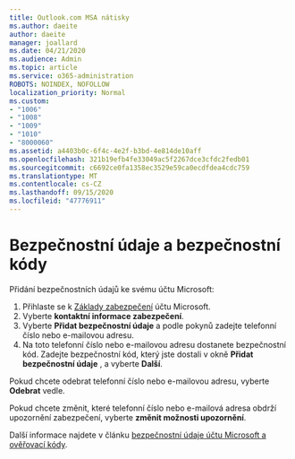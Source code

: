 ```yaml
---
title: Outlook.com MSA nátisky
ms.author: daeite
author: daeite
manager: joallard
ms.date: 04/21/2020
ms.audience: Admin
ms.topic: article
ms.service: o365-administration
ROBOTS: NOINDEX, NOFOLLOW
localization_priority: Normal
ms.custom:
- "1006"
- "1008"
- "1009"
- "1010"
- "8000060"
ms.assetid: a4403b0c-6f4c-4e2f-b3bd-4e814de10aff
ms.openlocfilehash: 321b19efb4fe33049ac5f2267dce3cfdc2fedb01
ms.sourcegitcommit: c6692ce0fa1358ec3529e59ca0ecdfdea4cdc759
ms.translationtype: MT
ms.contentlocale: cs-CZ
ms.lasthandoff: 09/15/2020
ms.locfileid: "47776911"
---
```

# <a name="security-info-and-security-codes"></a>Bezpečnostní údaje a bezpečnostní kódy

Přidání bezpečnostních údajů ke svému účtu Microsoft:

1. Přihlaste se k [Základy zabezpečení](https://account.microsoft.com/security) účtu Microsoft.
1. Vyberte **kontaktní informace zabezpečení**.
1. Vyberte **Přidat bezpečnostní údaje** a podle pokynů zadejte telefonní číslo nebo e-mailovou adresu.
1. Na toto telefonní číslo nebo e-mailovou adresu dostanete bezpečnostní kód. Zadejte bezpečnostní kód, který jste dostali v okně **Přidat bezpečnostní údaje** , a vyberte **Další**.

Pokud chcete odebrat telefonní číslo nebo e-mailovou adresu, vyberte **Odebrat** vedle.

Pokud chcete změnit, které telefonní číslo nebo e-mailová adresa obdrží upozornění zabezpečení, vyberte **změnit možnosti upozornění**.

Další informace najdete v článku [bezpečnostní údaje účtu Microsoft a ověřovací kódy](https://support.microsoft.com/help/12428/).